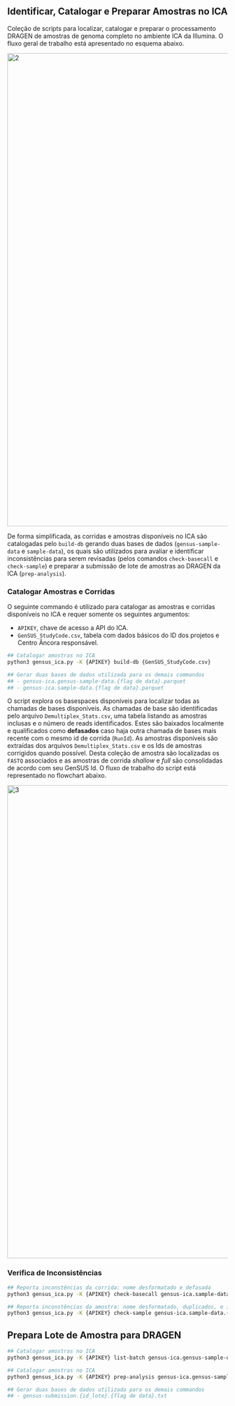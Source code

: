 ## Identificar, Catalogar e Preparar Amostras no ICA

Coleção de scripts para localizar, catalogar e preparar o processamento DRAGEN de amostras de genoma completo no ambiente ICA da Illumina.
O fluxo geral de trabalho está apresentado no esquema abaixo.

<img width="1920" height="1080" alt="2" src="https://github.com/user-attachments/assets/af16289e-5bca-4c64-a2b4-a6f94bb7e0b6" />

De forma simplificada, as corridas e amostras disponíveis no ICA são catalogadas pelo `build-db` gerando duas bases de dados (`gensus-sample-data` e `sample-data`), os quais são utilizados para avaliar e identificar inconsistências para serem revisadas (pelos comandos `check-basecall` e `check-sample`) e preparar a submissão de lote de amostras ao DRAGEN da ICA (`prep-analysis`).

### Catalogar Amostras e Corridas

O seguinte commando é utilizado para catalogar as amostras e corridas disponíveis no ICA e requer somente os seguintes argumentos:
- `APIKEY`, chave de acesso a API do ICA.
- `GenSUS_StudyCode.csv`, tabela com dados básicos do ID dos projetos e Centro Âncora responsável.

```bash
## Catalogar amostras no ICA
python3 gensus_ica.py -K {APIKEY} build-db {GenSUS_StudyCode.csv}

## Gerar duas bases de dados utilizada para os demais commandos
## - gensus-ica.gensus-sample-data.{flag de data}.parquet
## - gensus-ica.sample-data.{flag de data}.parquet
```

O script explora os basespaces disponíveis para localizar todas as chamadas de bases disponíveis.
As chamadas de base são identificadas pelo arquivo `Demultiplex_Stats.csv`, uma tabela listando as amostras inclusas e o número de reads identificados.
Estes são baixados localmente e qualificados como **defasados** caso haja outra chamada de bases mais recente com o mesmo id de corrida (`RunId`).
As amostras disponíveis são extraídas dos arquivos `Demultiplex_Stats.csv` e os Ids de amostras corrigidos quando possível.
Desta coleção de amostra são localizadas os `FASTQ` associados e as amostras de corrida _shallow_ e _full_ são consolidadas de acordo com seu GenSUS Id.
O fluxo de trabalho do script está representado no flowchart abaixo.

<img width="1920" height="1080" alt="3" src="https://github.com/user-attachments/assets/647a38d6-ae1c-4dec-894b-015be12409a0" />

### Verifica de Inconsistências

```bash
## Reporta inconstências da corrida: nome desformatado e defasada
python3 gensus_ica.py -K {APIKEY} check-basecall gensus-ica.sample-data.{flag de data}.parquet

## Reporta inconstências da amostra: nome desformatado, duplicados, e inconsistente com o nome da corrida
python3 gensus_ica.py -K {APIKEY} check-sample gensus-ica.sample-data.{flag de data}.parquet
```

## Prepara Lote de Amostra para DRAGEN

```bash
## Catalogar amostras no ICA
python3 gensus_ica.py -K {APIKEY} list-batch gensus-ica.gensus-sample-data.{flag de data}.parquet
```

```bash
## Catalogar amostras no ICA
python3 gensus_ica.py -K {APIKEY} prep-analysis gensus-ica.gensus-sample-data.{flag de data}.parquet {id_lote}

## Gerar duas bases de dados utilizada para os demais commandos
## - gensus-submission.{id_lote}.{flag de data}.txt
```

